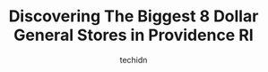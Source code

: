 ---
layout: ampstory
image: https://i0.wp.com/www.depkes.org/wp-content/uploads/2023/06/dollar-general-0-in-providence-ri-1685966119.jpeg?resize=640,853
author: techidn
featured: false
description: Discover the impressive array of Dollar General options in Providence RI, where you can find 8 of the largest Dollar General establishments in the area. From renowned classics to hidden gems
title: Discovering The Biggest 8 Dollar General Stores in Providence RI
cover:
   title: Discovering The Biggest 8 Dollar General Stores in Providence RI
   subtitle: Rickpate
   background: https://www.depkes.org/wp-content/uploads/2023/06/dollar-general-0-in-providence-ri-1685966119.jpeg

pages: 
 - layout: thirds
   top: <h1>#1 Dollar General</h1>
   bottom: "<p>Used to like Dollar General,I always ran in for small items. Things I purchase are less expensive than Family Dollar.Check dates on everything!! This store  has no custom</p>"
   background: https://images.unsplash.com/photo-1510906594845-bc082582c8cc?ixlib=rb-4.0.3&ixid=MnwxMjA3fDB8MHxwaG90by1wYWdlfHx8fGVufDB8fHx8&auto=format&fit=crop&w=640&h=853&q=80
   backgroundblur: true
 - layout: thirds
   top: <h1>#2 Dollar General</h1>
   bottom: "<p>678 Branch Ave, Providence, RI 02904, United States</p>"
   background: https://images.unsplash.com/photo-1540457036297-448b6b99e91c?ixlib=rb-4.0.3&ixid=MnwxMjA3fDB8MHxwaG90by1wYWdlfHx8fGVufDB8fHx8&auto=format&fit=crop&w=640&h=853&q=80
   cta:
      link: https://www.depkes.org/blog/discovering-the-biggest-8-dollar-general-stores-in-providence-ri/
      text: Discovering The Biggest 8 Dollar General Stores in Providence RI
 - layout: thirds
   top: <h1>#3 Dollar General</h1>
   bottom: "<p>1315 Park Ave, Cranston, RI 02920, United States</p>"
   background: https://images.unsplash.com/photo-1484589065579-248aad0d8b13?ixlib=rb-4.0.3&ixid=MnwxMjA3fDB8MHxwaG90by1wYWdlfHx8fGVufDB8fHx8&auto=format&fit=crop&w=640&h=853&q=80
   cta:
      link: https://www.depkes.org/blog/discovering-the-biggest-8-dollar-general-stores-in-providence-ri/
      text: Discovering The Biggest 8 Dollar General Stores in Providence RI
 - layout: thirds
   top: <h1>#4 Dollar General</h1>
   bottom: "<p>1931 Smith St, North Providence, RI 02911, United States</p>"
   background: https://images.unsplash.com/photo-1602536052359-ef94c21c5948?ixlib=rb-4.0.3&ixid=MnwxMjA3fDB8MHxwaG90by1wYWdlfHx8fGVufDB8fHx8&auto=format&fit=crop&w=640&h=853&q=80
   cta:
      link: https://www.depkes.org/blog/discovering-the-biggest-8-dollar-general-stores-in-providence-ri/
      text: Discovering The Biggest 8 Dollar General Stores in Providence RI
 - layout: thirds
   top: <h1>#5 Dollar General</h1>
   bottom: "<p>52 Newport Ave, East Providence, RI 02916, United States</p>"
   background: https://images.unsplash.com/photo-1557672172-298e090bd0f1?ixlib=rb-4.0.3&ixid=MnwxMjA3fDB8MHxwaG90by1wYWdlfHx8fGVufDB8fHx8&auto=format&fit=crop&w=640&h=853&q=80
   cta:
      link: https://www.depkes.org/blog/discovering-the-biggest-8-dollar-general-stores-in-providence-ri/
      text: Discovering The Biggest 8 Dollar General Stores in Providence RI
 - layout: thirds
   top: <h1>#6 Dollar General</h1>
   bottom: "<p>2715 Pawtucket Ave, East Providence, RI 02914, United States</p>"
   background: https://images.unsplash.com/photo-1522441815192-d9f04eb0615c?ixlib=rb-4.0.3&ixid=MnwxMjA3fDB8MHxwaG90by1wYWdlfHx8fGVufDB8fHx8&auto=format&fit=crop&w=640&h=853&q=80
   cta:
      link: https://www.depkes.org/blog/discovering-the-biggest-8-dollar-general-stores-in-providence-ri/
      text: Discovering The Biggest 8 Dollar General Stores in Providence RI
 - layout: thirds
   top: <h1>#7 Dollar General</h1>
   bottom: "<p>550 Dyer Ave, Cranston, RI 02920, United States</p>"
   background: https://images.unsplash.com/photo-1533735380053-eb8d0759b24a?ixlib=rb-4.0.3&ixid=MnwxMjA3fDB8MHxwaG90by1wYWdlfHx8fGVufDB8fHx8&auto=format&fit=crop&w=640&h=853&q=80
   cta:
      link: https://www.depkes.org/blog/discovering-the-biggest-8-dollar-general-stores-in-providence-ri/
      text: Discovering The Biggest 8 Dollar General Stores in Providence RI
 - layout: thirds
   middle: Continue reading...
   background: https://images.unsplash.com/photo-1489648022186-8f49310909a0?ixlib=rb-4.0.3&ixid=MnwxMjA3fDB8MHxwaG90by1wYWdlfHx8fGVufDB8fHx8&auto=format&fit=crop&w=640&h=853&q=80
   cta:
      link: https://www.depkes.org/blog/discovering-the-biggest-8-dollar-general-stores-in-providence-ri/
      text: Discovering The Biggest 8 Dollar General Stores in Providence RI
      
---